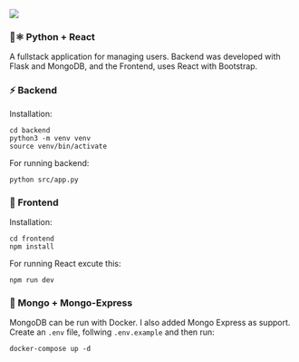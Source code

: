 <img
    src="./docs/images/flaskreact.png"
/>

### 🐍⚛️ Python + React
A fullstack application for managing users. Backend was developed with Flask and MongoDB, and the Frontend, uses React with Bootstrap. 


### ⚡️ Backend
Installation:
```
cd backend
python3 -m venv venv
source venv/bin/activate
```

For running backend:
```
python src/app.py
```

### 🎨 Frontend
Installation:
```
cd frontend
npm install
```

For running React excute this:
```
npm run dev
```

### 💚 Mongo + Mongo-Express
MongoDB can be run with Docker. I also added Mongo Express as support. Create an `.env` file, follwing `.env.example` and then run:
```
docker-compose up -d
```
